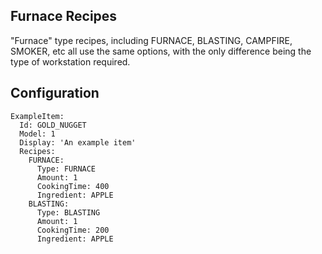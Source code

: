 Furnace Recipes
-----------------

"Furnace" type recipes, including FURNACE, BLASTING, CAMPFIRE, SMOKER, etc all use the same options, with the only difference being the type of workstation required.

## Configuration
```
ExampleItem:
  Id: GOLD_NUGGET
  Model: 1
  Display: 'An example item'
  Recipes:
    FURNACE:
      Type: FURNACE
      Amount: 1
      CookingTime: 400
      Ingredient: APPLE
    BLASTING:
      Type: BLASTING
      Amount: 1
      CookingTime: 200
      Ingredient: APPLE
```